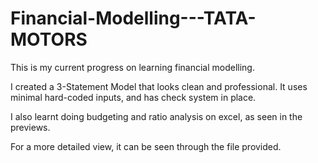# Financial-Modelling---TATA-MOTORS
This is my current progress on learning financial modelling. 

I created a 3-Statement Model that looks clean and professional. 
It uses minimal hard-coded inputs, and has check system in place. 

I also learnt doing budgeting and ratio analysis on excel, as seen in the previews.

For a more detailed view, it can be seen through the file provided. 


